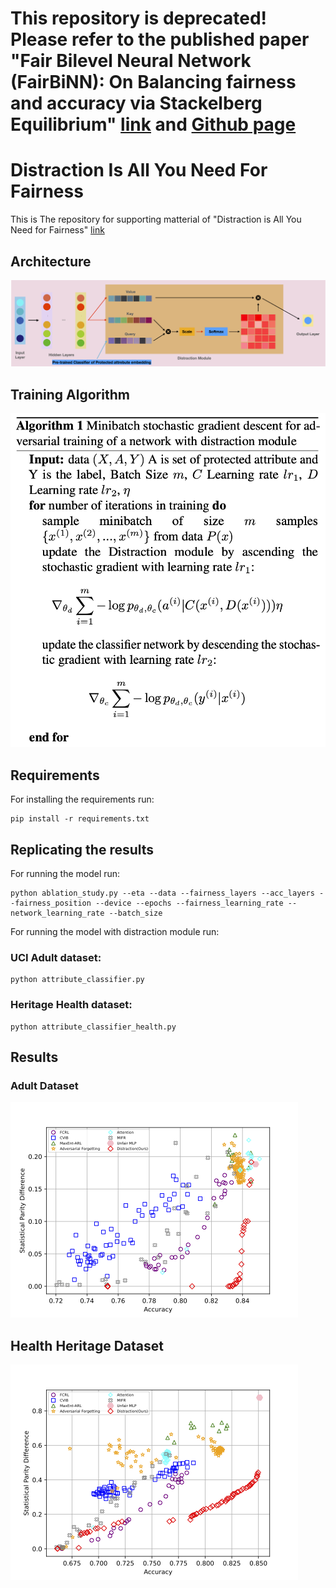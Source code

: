 # This repository is deprecated! Please refer to the published paper "Fair Bilevel Neural Network (FairBiNN): On Balancing fairness and accuracy via Stackelberg Equilibrium" [link](https://arxiv.org/abs/2410.16432) and [Github page](https://github.com/yazdanimehdi/FairBiNN)

# Distraction Is All You Need For Fairness
This is The repository for supporting matterial of "Distraction is All You Need for Fairness" [link](https://arxiv.org/abs/2203.07593)

## Architecture
![Distraction](Assets/ModelDiagram.png)

## Training Algorithm
![Algo](Assets/Algo.png)
## Requirements
For installing the requirements run:
```
pip install -r requirements.txt
```
## Replicating the results
For running the model
run:
```
python ablation_study.py --eta --data --fairness_layers --acc_layers --fairness_position --device --epochs --fairness_learning_rate --network_learning_rate --batch_size
```

For running the model with distraction module run:
### UCI Adult dataset:
```
python attribute_classifier.py
```
### Heritage Health dataset:
```
python attribute_classifier_health.py
```

## Results
### Adult Dataset
![adult](Assets/adult_compare.png)

## Health Heritage Dataset
![health](Assets/health_compare.png)
